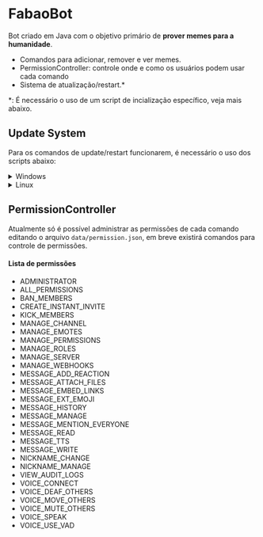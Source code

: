 # FabaoBot

Bot criado em Java com o objetivo primário de **prover memes para a humanidade**.

 * Comandos para adicionar, remover e ver memes.
 * PermissionController: controle onde e como os usuários podem usar cada comando
 * Sistema de atualização/restart.*

*: É necessário o uso de um script de incialização específico, veja mais abaixo.


## Update System

Para os comandos de update/restart funcionarem, é necessário o uso dos scripts abaixo:

<details> 
  <summary>Windows</summary>
  
  [Download](https://github.com/davipatury/FabaoBot/releases/download/v1.2/start.bat)
   ```bash
@echo off

java -jar FabaoBot.jar

if %ERRORLEVEL% EQU 2 (
   echo Restarting required...
   call start.bat
)

if %ERRORLEVEL% EQU 3 (
   echo Updated required, restarting...
   del "FabaoBot.jar"
   ren FabaoBot-updated.jar FabaoBot.jar
   call start.bat
)
```
</details>

<details> 
  <summary>Linux</summary>
   
   [Download](https://github.com/davipatury/FabaoBot/releases/download/v1.2/start.sh)
   ```bash
#!/bin/bash

java -jar FabaoBot.jar

if [ $? -eq 2 ]; then
   echo Restarting required...
   source start.sh
fi

if [ $? -eq 3 ]; then
   echo Updated required, restarting...
   rm "FabaoBot.jar"
   mv FabaoBot-updated.jar FabaoBot.jar
   source start.sh
if
```
</details>

## PermissionController

Atualmente só é possível administrar as permissões de cada comando editando o arquivo `data/permission.json`, em breve existirá comandos para controle de permissões.

#### Lista de permissões

 * ADMINISTRATOR
 * ALL_PERMISSIONS
 * BAN_MEMBERS
 * CREATE_INSTANT_INVITE
 * KICK_MEMBERS
 * MANAGE_CHANNEL
 * MANAGE_EMOTES
 * MANAGE_PERMISSIONS
 * MANAGE_ROLES
 * MANAGE_SERVER
 * MANAGE_WEBHOOKS
 * MESSAGE_ADD_REACTION
 * MESSAGE_ATTACH_FILES
 * MESSAGE_EMBED_LINKS
 * MESSAGE_EXT_EMOJI
 * MESSAGE_HISTORY
 * MESSAGE_MANAGE
 * MESSAGE_MENTION_EVERYONE
 * MESSAGE_READ
 * MESSAGE_TTS
 * MESSAGE_WRITE
 * NICKNAME_CHANGE
 * NICKNAME_MANAGE
 * VIEW_AUDIT_LOGS
 * VOICE_CONNECT
 * VOICE_DEAF_OTHERS
 * VOICE_MOVE_OTHERS
 * VOICE_MUTE_OTHERS
 * VOICE_SPEAK
 * VOICE_USE_VAD